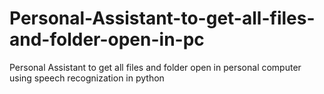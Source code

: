 # Personal-Assistant-to-get-all-files-and-folder-open-in-pc
Personal Assistant to get all files and folder open in personal computer using speech recognization in python
